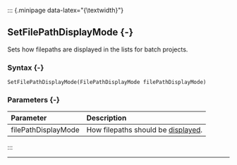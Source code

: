 ::: {.minipage data-latex="{\textwidth}"}
## SetFilePathDisplayMode {-}

Sets how filepaths are displayed in the lists for batch projects.

### Syntax {-}

```{sql}
SetFilePathDisplayMode(FilePathDisplayMode filePathDisplayMode)
```

### Parameters {-}

**Parameter** | **Description**
| :-- | :-- |
filePathDisplayMode | How filepaths should be [displayed](#filepathdisplaymode).
:::

***
